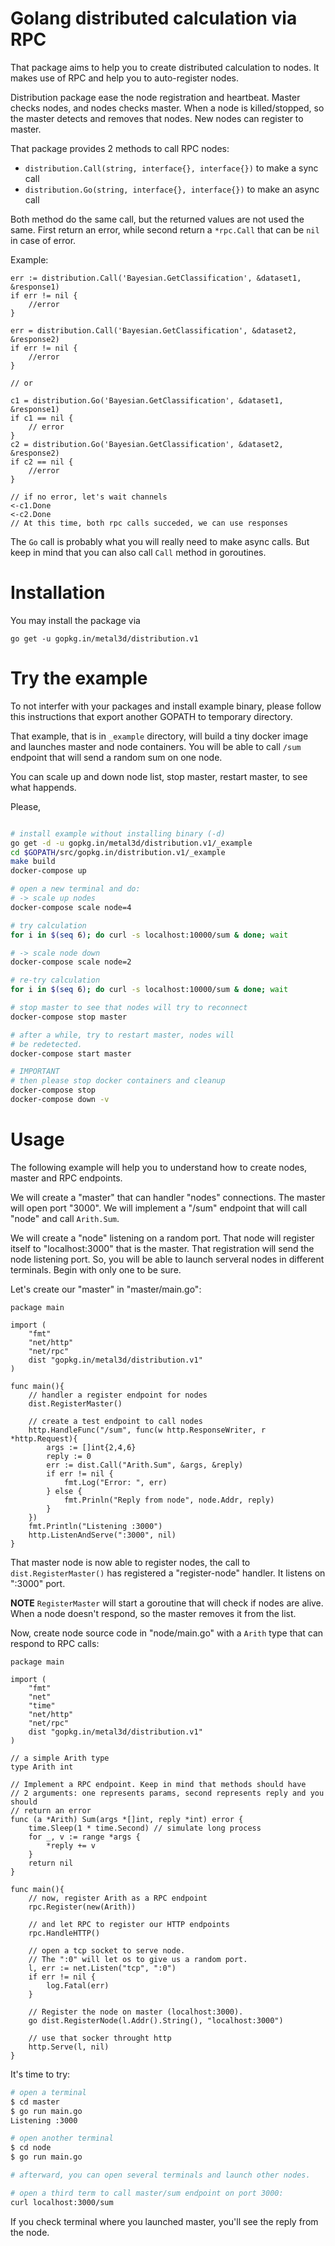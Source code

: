 # Golang distributed calculation via RPC

That package aims to help you to create distributed calculation to nodes. It makes use of RPC and help you to auto-register nodes.

Distribution package ease the node registration and heartbeat. Master checks nodes, and nodes checks master. When a node is killed/stopped, so the master detects and removes that nodes. New nodes can register to master.

That package provides 2 methods to call RPC nodes:

- `distribution.Call(string, interface{}, interface{})` to make a sync call
- `distribution.Go(string, interface{}, interface{})` to make an async call

Both method do the same call, but the returned values are not used the same. First return an error, while second return a `*rpc.Call` that can be `nil` in case of error.

Example:

```golang
err := distribution.Call('Bayesian.GetClassification', &dataset1, &response1)
if err != nil {
    //error
}

err = distribution.Call('Bayesian.GetClassification', &dataset2, &response2)
if err != nil {
    //error
}

// or

c1 = distribution.Go('Bayesian.GetClassification', &dataset1, &response1)
if c1 == nil {
    // error
}
c2 = distribution.Go('Bayesian.GetClassification', &dataset2, &response2)
if c2 == nil {
    //error
} 

// if no error, let's wait channels
<-c1.Done
<-c2.Done
// At this time, both rpc calls succeded, we can use responses
```

The `Go` call is probably what you will really need to make async calls. But keep in mind that you can also call `Call` method in goroutines.

# Installation

You may install the package via

```
go get -u gopkg.in/metal3d/distribution.v1
```

# Try the example

To not interfer with your packages and install example binary, please follow this instructions that export another GOPATH to temporary directory.

That example, that is in `_example` directory, will build a tiny docker image and launches master and node containers. You will be able to call `/sum` endpoint that will send a random sum on one node.

You can scale up and down node list, stop master, restart master, to see what happends.

Please, 

```bash

# install example without installing binary (-d)
go get -d -u gopkg.in/metal3d/distribution.v1/_example
cd $GOPATH/src/gopkg.in/distribution.v1/_example
make build
docker-compose up

# open a new terminal and do:
# -> scale up nodes
docker-compose scale node=4

# try calculation
for i in $(seq 6); do curl -s localhost:10000/sum & done; wait

# -> scale node down
docker-compose scale node=2

# re-try calculation
for i in $(seq 6); do curl -s localhost:10000/sum & done; wait

# stop master to see that nodes will try to reconnect
docker-compose stop master

# after a while, try to restart master, nodes will
# be redetected.
docker-compose start master

# IMPORTANT
# then please stop docker containers and cleanup
docker-compose stop
docker-compose down -v

```


# Usage

The following example will help you to understand how to create nodes, master and RPC endpoints.

We will create a "master" that can handler "nodes" connections. The master will open port "3000".
We will implement a "/sum" endpoint that will call "node" and call `Arith.Sum`.

We will create a "node" listening on a random port. That node will register itself to "localhost:3000" that is the master. That registration will send the node listening port. So, you will be able to launch serveral nodes in different terminals. Begin with only one to be sure.

Let's create our "master" in "master/main.go":

```golang
package main

import (
    "fmt"
    "net/http"
    "net/rpc"
    dist "gopkg.in/metal3d/distribution.v1"
)

func main(){
    // handler a register endpoint for nodes
    dist.RegisterMaster()

    // create a test endpoint to call nodes
    http.HandleFunc("/sum", func(w http.ResponseWriter, r *http.Request){
        args := []int{2,4,6}
        reply := 0
        err := dist.Call("Arith.Sum", &args, &reply)
        if err != nil {
            fmt.Log("Error: ", err)
        } else {
            fmt.Prinln("Reply from node", node.Addr, reply)
        }
    })
    fmt.Println("Listening :3000")
    http.ListenAndServe(":3000", nil)
}
```

That master node is now able to register nodes, the call to  `dist.RegisterMaster()` has registered a "register-node" handler. It listens on ":3000" port.

**NOTE** `RegisterMaster` will start a goroutine that will check if nodes are alive. When a node doesn't respond, so the master removes it from the list.

Now, create node source code in "node/main.go" with a `Arith` type that can respond to RPC calls:

```golang
package main

import (
    "fmt"
    "net"
    "time"
    "net/http"
    "net/rpc"
    dist "gopkg.in/metal3d/distribution.v1"
)

// a simple Arith type
type Arith int

// Implement a RPC endpoint. Keep in mind that methods should have 
// 2 arguments: one represents params, second represents reply and you should
// return an error
func (a *Arith) Sum(args *[]int, reply *int) error {
    time.Sleep(1 * time.Second) // simulate long process
    for _, v := range *args {
        *reply += v
    }
    return nil
}

func main(){
    // now, register Arith as a RPC endpoint
    rpc.Register(new(Arith))

    // and let RPC to register our HTTP endpoints
    rpc.HandleHTTP()

    // open a tcp socket to serve node.
    // The ":0" will let os to give us a random port.
    l, err := net.Listen("tcp", ":0")
    if err != nil {
        log.Fatal(err)
    }
    
    // Register the node on master (localhost:3000).
    go dist.RegisterNode(l.Addr().String(), "localhost:3000")

    // use that socker throught http
    http.Serve(l, nil)
}
```

It's time to try:

```bash
# open a terminal
$ cd master
$ go run main.go
Listening :3000

# open another terminal
$ cd node
$ go run main.go

# afterward, you can open several terminals and launch other nodes.

# open a third term to call master/sum endpoint on port 3000:
curl localhost:3000/sum
```

If you check terminal where you launched master, you'll see the reply from the node.

